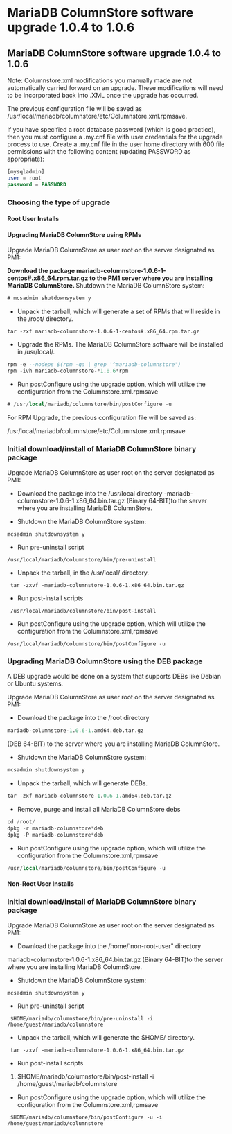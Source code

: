 # MariaDB ColumnStore software upgrade 1.0.4 to 1.0.6

## MariaDB ColumnStore software upgrade 1.0.4 to 1.0.6

Note: Columnstore.xml modifications you manually made are not automatically carried
forward on an upgrade. These modifications will need to be incorporated back into
.XML once the upgrade has occurred.

The previous configuration file will be saved as /usr/local/mariadb/columnstore/etc/Columnstore.xml.rpmsave.

If you have specified a root database password (which is good practice), then you must configure a .my.cnf file with user credentials for the upgrade process to use. Create a .my.cnf file in the user home directory with 600 file permissions with the following content (updating PASSWORD as appropriate):

```sql
[mysqladmin] 
user = root
password = PASSWORD
```

### Choosing the type of upgrade

#### Root User Installs

#### Upgrading MariaDB ColumnStore using RPMs

Upgrade MariaDB ColumnStore as user root on the server designated as PM1:

<strong> Download the package mariadb-columnstore-1.0.6-1-centos#.x86_64.rpm.tar.gz to the PM1 server where you are installing MariaDB ColumnStore.
</strong> Shutdown the MariaDB ColumnStore system:

```sql
# mcsadmin shutdownsystem y
```

- Unpack the tarball, which will generate a set of RPMs that will reside in the /root/ directory.

`tar -zxf mariadb-columnstore-1.0.6-1-centos#.x86_64.rpm.tar.gz`

- Upgrade the RPMs. The MariaDB ColumnStore software will be installed in /usr/local/.

```sql
rpm -e --nodeps $(rpm -qa | grep '^mariadb-columnstore')
rpm -ivh mariadb-columnstore-*1.0.6*rpm
```

- Run postConfigure using the upgrade option, which will utilize the configuration from
the Columnstore.xml.rpmsave

```sql
# /usr/local/mariadb/columnstore/bin/postConfigure -u
```

For RPM Upgrade, the previous configuration file will be saved as:

/usr/local/mariadb/columnstore/etc/Columnstore.xml.rpmsave

### Initial download/install of MariaDB ColumnStore binary package

Upgrade MariaDB ColumnStore as user root on the server designated as PM1:

- Download the package into the /usr/local directory
-mariadb-columnstore-1.0.6-1.x86_64.bin.tar.gz (Binary 64-BIT)to the
server where you are installing MariaDB ColumnStore.

- Shutdown the MariaDB ColumnStore system:

`mcsadmin shutdownsystem y`

- Run pre-uninstall script

`/usr/local/mariadb/columnstore/bin/pre-uninstall`

- Unpack the tarball, in the /usr/local/ directory.

` tar -zxvf -mariadb-columnstore-1.0.6-1.x86_64.bin.tar.gz`

- Run post-install scripts

` /usr/local/mariadb/columnstore/bin/post-install`

- Run postConfigure using the upgrade option, which will utilize the configuration from
the Columnstore.xml,rpmsave

`/usr/local/mariadb/columnstore/bin/postConfigure -u`

### Upgrading MariaDB ColumnStore using the DEB package

A DEB upgrade would be done on a system that supports DEBs like Debian or Ubuntu
systems.

Upgrade MariaDB ColumnStore as user root on the server designated as PM1:

- Download the package into the /root directory

```sql
mariadb-columnstore-1.0.6-1.amd64.deb.tar.gz
```

(DEB 64-BIT) to the server where you are installing MariaDB ColumnStore.

- Shutdown the MariaDB ColumnStore system:

```sql
mcsadmin shutdownsystem y
```

- Unpack the tarball, which will generate DEBs.

```sql
tar -zxf mariadb-columnstore-1.0.6-1.amd64.deb.tar.gz
```

- Remove, purge and install all MariaDB ColumnStore debs

```sql
cd /root/
dpkg -r mariadb-columnstore*deb
dpkg -P mariadb-columnstore*deb
```

- Run postConfigure using the upgrade option, which will utilize the
configuration from the Columnstore.xml,rpmsave

```sql
/usr/local/mariadb/columnstore/bin/postConfigure -u
```

#### Non-Root User Installs

### Initial download/install of MariaDB ColumnStore binary package

Upgrade MariaDB ColumnStore as user root on the server designated as PM1:

- Download the package into the /home/'non-root-user" directory

mariadb-columnstore-1.0.6-1.x86_64.bin.tar.gz (Binary 64-BIT)to the
server where you are installing MariaDB ColumnStore.

- Shutdown the MariaDB ColumnStore system:

`mcsadmin shutdownsystem y`

- Run pre-uninstall script

` $HOME/mariadb/columnstore/bin/pre-uninstall -i /home/guest/mariadb/columnstore`

- Unpack the tarball, which will generate the $HOME/ directory.

` tar -zxvf -mariadb-columnstore-1.0.6-1.x86_64.bin.tar.gz`

- Run post-install scripts 
<ol start="1"><li>$HOME/mariadb/columnstore/bin/post-install -i /home/guest/mariadb/columnstore<code>
</code></li></ol>

- Run postConfigure using the upgrade option, which will utilize the configuration from
the Columnstore.xml,rpmsave

` $HOME/mariadb/columnstore/bin/postConfigure -u -i /home/guest/mariadb/columnstore`